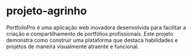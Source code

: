 # projeto-agrinho
PortfolioPro é uma aplicação web inovadora desenvolvida para facilitar a criação e compartilhamento de portfólios profissionais. Este projeto demonstra como construir uma plataforma que destaca habilidades e projetos de maneira visualmente atraente e funcional.
